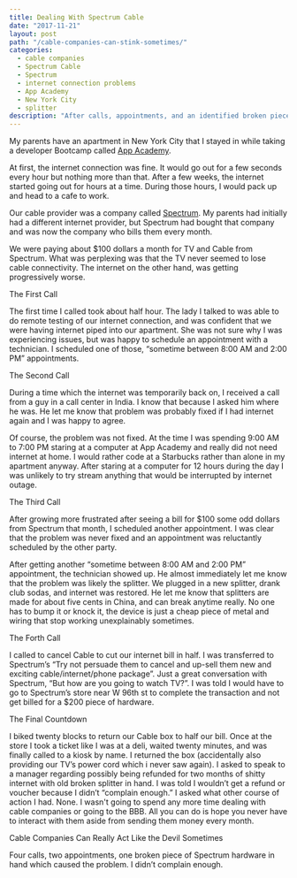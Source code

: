```yaml
---
title: Dealing With Spectrum Cable
date: "2017-11-21"
layout: post
path: "/cable-companies-can-stink-sometimes/"
categories:
  - cable companies
  - Spectrum Cable
  - Spectrum
  - internet connection problems
  - App Academy
  - New York City
  - splitter
description: "After calls, appointments, and an identified broken piece of Spectrum Hardware, I was told I was not going to get a refund because I, "Didn't complain enough."
---
```

My parents have an apartment in New York City that I stayed in while taking a developer Bootcamp called [App Academy](https://www.appacademy.io/).

At first, the internet connection was fine. It would go out for a few seconds every hour but nothing more than that. After a few weeks, the internet started going out for hours at a time. During those hours, I would pack up and head to a cafe to work.

Our cable provider was a company called [Spectrum](https://www.spectrum.com/contact-us.html). My parents had initially had a different internet provider, but Spectrum had bought that company and was now the company who bills them every month.

We were paying about $100 dollars a month for TV and Cable from Spectrum. What was perplexing was that the TV never seemed to lose cable connectivity. The internet on the other hand, was getting progressively worse.

The First Call

The first time I called took about half hour. The lady I talked to was able to do remote testing of our internet connection, and was confident that we were having internet piped into our apartment. She was not sure why I was experiencing issues, but was happy to schedule an appointment with a technician. I scheduled one of those, “sometime between 8:00 AM and 2:00 PM” appointments.

The Second Call

During a time which the internet was temporarily back on, I received a call from a guy in a call center in India. I know that because I asked him where he was. He let me know that problem was probably fixed if I had internet again and I was happy to agree.

Of course, the problem was not fixed. At the time I was spending 9:00 AM to 7:00 PM staring at a computer at App Academy and really did not need internet at home. I would rather code at a Starbucks rather than alone in my apartment anyway. After staring at a computer for 12 hours during the day I was unlikely to try stream anything that would be interrupted by internet outage.

The Third Call

After growing more frustrated after seeing a bill for $100 some odd dollars from Spectrum that month, I scheduled another appointment. I was clear that the problem was never fixed and an appointment was reluctantly scheduled by the other party.

After getting another “sometime between 8:00 AM and 2:00 PM” appointment, the technician showed up. He almost immediately let me know that the problem was likely the splitter. We plugged in a new splitter, drank club sodas, and internet was restored. He let me know that splitters are made for about five cents in China, and can break anytime really. No one has to bump it or knock it, the device is just a cheap piece of metal and wiring that stop working unexplainably sometimes.

The Forth Call

I called to cancel Cable to cut our internet bill in half. I was transferred to Spectrum’s “Try not persuade them to cancel and up-sell them new and exciting cable/internet/phone package”. Just a great conversation with Spectrum, “But how are you going to watch TV?”. I was told I would have to go to Spectrum’s store near W 96th st to complete the transaction and not get billed for a $200 piece of hardware.

The Final Countdown

I biked twenty blocks to return our Cable box to half our bill. Once at the store I took a ticket like I was at a deli, waited twenty minutes, and was finally called to a kiosk by name. I returned the box (accidentally also providing our TV’s power cord which i never saw again). I asked to speak to a manager regarding possibly being refunded for two months of shitty internet with old broken splitter in hand. I was told I wouldn’t get a refund or voucher because I didn’t “complain enough.” I asked what other course of action I had. None. I wasn't going to spend any more time dealing with cable companies or going to the BBB. All you can do is hope you never have to interact with them aside from sending them money every month.

Cable Companies Can Really Act Like the Devil Sometimes

Four calls, two appointments, one broken piece of Spectrum hardware in hand which caused the problem. I didn’t complain enough.
